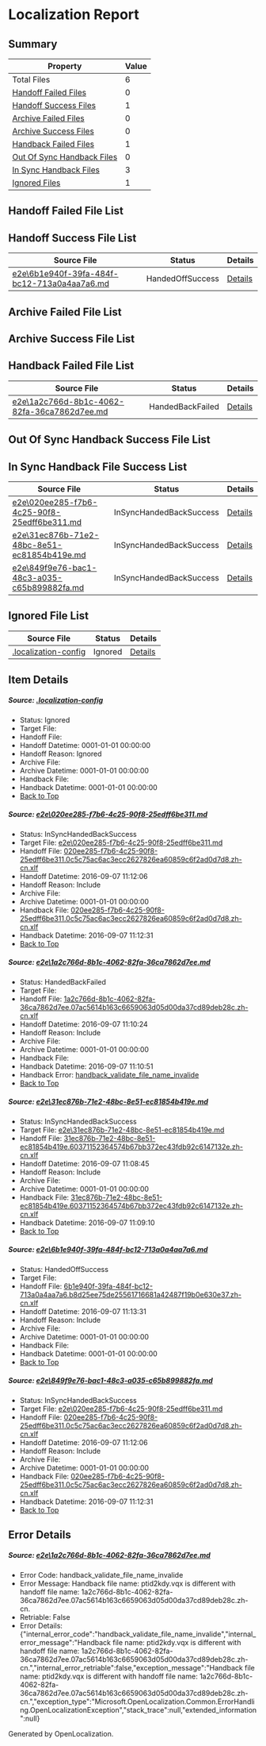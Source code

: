 # <a name='report-top'></a> Localization Report

## Summary
 Property | Value 
 -------- | ----- 
 Total Files | 6
[ Handoff Failed Files ](#handoff-failed-list)| 0
[ Handoff Success Files ](#handoff-success-list)| 1
[ Archive Failed Files ](#archive-failed-list)| 0
[ Archive Success Files ](#archive-success-list)| 0
[ Handback Failed Files ](#handback-failed-list)| 1
[ Out Of Sync Handback Files ](#outofsync-handback-success-list)| 0
[ In Sync Handback Files ](#insync-handback-success-list)| 3
[ Ignored Files ](#ignored-list)| 1

## <a name='handoff-failed-list'></a> Handoff Failed File List

## <a name='handoff-success-list'></a> Handoff Success File List
 Source File | Status | Details 
 ----------- | ------ | ------- 
 [e2e\6b1e940f-39fa-484f-bc12-713a0a4aa7a6.md](https://github.com/OpenLocalizationTestOrg/ol-test0/blob/cfe9e1bb9242cc33ee472dd85d4fe3f0b1208f2a/e2e/6b1e940f-39fa-484f-bc12-713a0a4aa7a6.md) | HandedOffSuccess | [Details](#c09037200ab2de989810139c964172c329ca5cf44)

## <a name='archive-failed-list'></a> Archive Failed File List

## <a name='archive-success-list'></a> Archive Success File List

## <a name='handback-failed-list'></a> Handback Failed File List
 Source File | Status | Details 
 ----------- | ------ | ------- 
 [e2e\1a2c766d-8b1c-4062-82fa-36ca7862d7ee.md](https://github.com/OpenLocalizationTestOrg/ol-test0/blob/c35873621dab4bc4b7417b48abe37db0736a5c50/e2e/1a2c766d-8b1c-4062-82fa-36ca7862d7ee.md) | HandedBackFailed | [Details](#d6ac4e61a9aa47bd9792f351b04d91b053783e242)

## <a name='outofsync-handback-success-list'></a> Out Of Sync Handback Success File List

## <a name='insync-handback-success-list'></a> In Sync Handback File Success List
 Source File | Status | Details 
 ----------- | ------ | ------- 
 [e2e\020ee285-f7b6-4c25-90f8-25edff6be311.md](https://github.com/OpenLocalizationTestOrg/ol-test0/blob/20e3ce8520dba2cfea851552a60de2dd4bad4a1f/e2e/020ee285-f7b6-4c25-90f8-25edff6be311.md) | InSyncHandedBackSuccess | [Details](#b33247b558236900fae9eee387c73c47829a03731)
 [e2e\31ec876b-71e2-48bc-8e51-ec81854b419e.md](https://github.com/OpenLocalizationTestOrg/ol-test0/blob/82dd868bfac6f2217ee44d3ecbe3aa6c46e6b828/e2e/31ec876b-71e2-48bc-8e51-ec81854b419e.md) | InSyncHandedBackSuccess | [Details](#c1b33913694a7a8a5613293ff2beda02dd38917b3)
 [e2e\849f9e76-bac1-48c3-a035-c65b899882fa.md](https://github.com/OpenLocalizationTestOrg/ol-test0/blob/cfe9e1bb9242cc33ee472dd85d4fe3f0b1208f2a/e2e/849f9e76-bac1-48c3-a035-c65b899882fa.md) | InSyncHandedBackSuccess | [Details](#b33247b558236900fae9eee387c73c47829a03735)

## <a name='ignored-list'></a> Ignored File List
 Source File | Status | Details 
 ----------- | ------ | ------- 
 [.localization-config](https://github.com/OpenLocalizationTestOrg/ol-test0/blob/cfe9e1bb9242cc33ee472dd85d4fe3f0b1208f2a/.localization-config) | Ignored | [Details](#3d4f252ac210baf56311d7e97dcc2db10974dbd20)

## Item Details
##### <a name='3d4f252ac210baf56311d7e97dcc2db10974dbd20'></a> Source: [.localization-config](https://github.com/OpenLocalizationTestOrg/ol-test0/blob/cfe9e1bb9242cc33ee472dd85d4fe3f0b1208f2a/.localization-config)
* Status: Ignored
* Target File: 
* Handoff File: 
* Handoff Datetime: 0001-01-01 00:00:00
* Handoff Reason: Ignored
* Archive File: 
* Archive Datetime: 0001-01-01 00:00:00
* Handback File: 
* Handback Datetime: 0001-01-01 00:00:00
* [Back to Top](#report-top)

##### <a name='b33247b558236900fae9eee387c73c47829a03731'></a> Source: [e2e\020ee285-f7b6-4c25-90f8-25edff6be311.md](https://github.com/OpenLocalizationTestOrg/ol-test0/blob/20e3ce8520dba2cfea851552a60de2dd4bad4a1f/e2e/020ee285-f7b6-4c25-90f8-25edff6be311.md)
* Status: InSyncHandedBackSuccess
* Target File: [e2e\020ee285-f7b6-4c25-90f8-25edff6be311.md](https://github.com/OpenLocalizationTestOrg/ol-test0-zhcn/blob/f8be525501e2b62e07718991d40e2d61e0937092/e2e/020ee285-f7b6-4c25-90f8-25edff6be311.md)
* Handoff File: [020ee285-f7b6-4c25-90f8-25edff6be311.0c5c75ac6ac3ecc2627826ea60859c6f2ad0d7d8.zh-cn.xlf](https://github.com/OpenLocalizationTestOrg/ol-test0-handoff/blob/8a1017bc37f37aa19baf64aaeb120bd030db2adf/ol-handoff/OpenLocalizationTestOrg/ol-test0-zhcn/ci/ht/020ee285-f7b6-4c25-90f8-25edff6be311.0c5c75ac6ac3ecc2627826ea60859c6f2ad0d7d8.zh-cn.xlf)
* Handoff Datetime: 2016-09-07 11:12:06
* Handoff Reason: Include
* Archive File: 
* Archive Datetime: 0001-01-01 00:00:00
* Handback File: [020ee285-f7b6-4c25-90f8-25edff6be311.0c5c75ac6ac3ecc2627826ea60859c6f2ad0d7d8.zh-cn.xlf](https://github.com/OpenLocalizationTestOrg/ol-test0-handback/blob/4e105a526fb3714f3c72e6632b3bbdd2f43ae987/ol-handback/OpenLocalizationTestOrg/ol-test0-zhcn/ci/ht/020ee285-f7b6-4c25-90f8-25edff6be311.0c5c75ac6ac3ecc2627826ea60859c6f2ad0d7d8.zh-cn.xlf)
* Handback Datetime: 2016-09-07 11:12:31
* [Back to Top](#report-top)

##### <a name='d6ac4e61a9aa47bd9792f351b04d91b053783e242'></a> Source: [e2e\1a2c766d-8b1c-4062-82fa-36ca7862d7ee.md](https://github.com/OpenLocalizationTestOrg/ol-test0/blob/c35873621dab4bc4b7417b48abe37db0736a5c50/e2e/1a2c766d-8b1c-4062-82fa-36ca7862d7ee.md)
* Status: HandedBackFailed
* Target File: 
* Handoff File: [1a2c766d-8b1c-4062-82fa-36ca7862d7ee.07ac5614b163c6659063d05d00da37cd89deb28c.zh-cn.xlf](https://github.com/OpenLocalizationTestOrg/ol-test0-handoff/blob/78c1f349c3689758178db497c1f1fd1ecafaf996/ol-handoff/OpenLocalizationTestOrg/ol-test0-zhcn/ci/ht/1a2c766d-8b1c-4062-82fa-36ca7862d7ee.07ac5614b163c6659063d05d00da37cd89deb28c.zh-cn.xlf)
* Handoff Datetime: 2016-09-07 11:10:24
* Handoff Reason: Include
* Archive File: 
* Archive Datetime: 0001-01-01 00:00:00
* Handback File: 
* Handback Datetime: 2016-09-07 11:10:51
* Handback Error: [handback_validate_file_name_invalide](#d6ac4e61a9aa47bd9792f351b04d91b053783e242handback_validate_file_name_invalide)
* [Back to Top](#report-top)

##### <a name='c1b33913694a7a8a5613293ff2beda02dd38917b3'></a> Source: [e2e\31ec876b-71e2-48bc-8e51-ec81854b419e.md](https://github.com/OpenLocalizationTestOrg/ol-test0/blob/82dd868bfac6f2217ee44d3ecbe3aa6c46e6b828/e2e/31ec876b-71e2-48bc-8e51-ec81854b419e.md)
* Status: InSyncHandedBackSuccess
* Target File: [e2e\31ec876b-71e2-48bc-8e51-ec81854b419e.md](https://github.com/OpenLocalizationTestOrg/ol-test0-zhcn/blob/0f7b0c176cd630195ff8d0658080715575c275a8/e2e/31ec876b-71e2-48bc-8e51-ec81854b419e.md)
* Handoff File: [31ec876b-71e2-48bc-8e51-ec81854b419e.60371152364574b67bb372ec43fdb92c6147132e.zh-cn.xlf](https://github.com/OpenLocalizationTestOrg/ol-test0-handoff/blob/924f9663715f5ad5879e32cedfdf81dd0db79a8b/ol-handoff/OpenLocalizationTestOrg/ol-test0-zhcn/ci/ht/31ec876b-71e2-48bc-8e51-ec81854b419e.60371152364574b67bb372ec43fdb92c6147132e.zh-cn.xlf)
* Handoff Datetime: 2016-09-07 11:08:45
* Handoff Reason: Include
* Archive File: 
* Archive Datetime: 0001-01-01 00:00:00
* Handback File: [31ec876b-71e2-48bc-8e51-ec81854b419e.60371152364574b67bb372ec43fdb92c6147132e.zh-cn.xlf](https://github.com/OpenLocalizationTestOrg/ol-test0-handback/blob/9a16614a37d9c60aade59e38559d4606dc8f779f/ol-handback/OpenLocalizationTestOrg/ol-test0-zhcn/ci/ht/31ec876b-71e2-48bc-8e51-ec81854b419e.60371152364574b67bb372ec43fdb92c6147132e.zh-cn.xlf)
* Handback Datetime: 2016-09-07 11:09:10
* [Back to Top](#report-top)

##### <a name='c09037200ab2de989810139c964172c329ca5cf44'></a> Source: [e2e\6b1e940f-39fa-484f-bc12-713a0a4aa7a6.md](https://github.com/OpenLocalizationTestOrg/ol-test0/blob/cfe9e1bb9242cc33ee472dd85d4fe3f0b1208f2a/e2e/6b1e940f-39fa-484f-bc12-713a0a4aa7a6.md)
* Status: HandedOffSuccess
* Target File: 
* Handoff File: [6b1e940f-39fa-484f-bc12-713a0a4aa7a6.b8d25ee75de25561716681a42487f19b0e630e37.zh-cn.xlf](https://github.com/OpenLocalizationTestOrg/ol-test0-handoff/blob/07556b92e211035b1223538ada07baa7d189bb87/ol-handoff/OpenLocalizationTestOrg/ol-test0-zhcn/ci/ht/6b1e940f-39fa-484f-bc12-713a0a4aa7a6.b8d25ee75de25561716681a42487f19b0e630e37.zh-cn.xlf)
* Handoff Datetime: 2016-09-07 11:13:31
* Handoff Reason: Include
* Archive File: 
* Archive Datetime: 0001-01-01 00:00:00
* Handback File: 
* Handback Datetime: 0001-01-01 00:00:00
* [Back to Top](#report-top)

##### <a name='b33247b558236900fae9eee387c73c47829a03735'></a> Source: [e2e\849f9e76-bac1-48c3-a035-c65b899882fa.md](https://github.com/OpenLocalizationTestOrg/ol-test0/blob/cfe9e1bb9242cc33ee472dd85d4fe3f0b1208f2a/e2e/849f9e76-bac1-48c3-a035-c65b899882fa.md)
* Status: InSyncHandedBackSuccess
* Target File: [e2e\020ee285-f7b6-4c25-90f8-25edff6be311.md](https://github.com/OpenLocalizationTestOrg/ol-test0-zhcn/blob/f8be525501e2b62e07718991d40e2d61e0937092/e2e/020ee285-f7b6-4c25-90f8-25edff6be311.md)
* Handoff File: [020ee285-f7b6-4c25-90f8-25edff6be311.0c5c75ac6ac3ecc2627826ea60859c6f2ad0d7d8.zh-cn.xlf](https://github.com/OpenLocalizationTestOrg/ol-test0-handoff/blob/8a1017bc37f37aa19baf64aaeb120bd030db2adf/ol-handoff/OpenLocalizationTestOrg/ol-test0-zhcn/ci/ht/020ee285-f7b6-4c25-90f8-25edff6be311.0c5c75ac6ac3ecc2627826ea60859c6f2ad0d7d8.zh-cn.xlf)
* Handoff Datetime: 2016-09-07 11:12:06
* Handoff Reason: Include
* Archive File: 
* Archive Datetime: 0001-01-01 00:00:00
* Handback File: [020ee285-f7b6-4c25-90f8-25edff6be311.0c5c75ac6ac3ecc2627826ea60859c6f2ad0d7d8.zh-cn.xlf](https://github.com/OpenLocalizationTestOrg/ol-test0-handback/blob/4e105a526fb3714f3c72e6632b3bbdd2f43ae987/ol-handback/OpenLocalizationTestOrg/ol-test0-zhcn/ci/ht/020ee285-f7b6-4c25-90f8-25edff6be311.0c5c75ac6ac3ecc2627826ea60859c6f2ad0d7d8.zh-cn.xlf)
* Handback Datetime: 2016-09-07 11:12:31
* [Back to Top](#report-top)


## Error Details
##### <a name='d6ac4e61a9aa47bd9792f351b04d91b053783e242handback_validate_file_name_invalide'></a> Source: [e2e\1a2c766d-8b1c-4062-82fa-36ca7862d7ee.md](#d6ac4e61a9aa47bd9792f351b04d91b053783e242)
* Error Code: handback_validate_file_name_invalide
* Error Message: Handback file name: ptid2kdy.vqx is different with handoff file name: 1a2c766d-8b1c-4062-82fa-36ca7862d7ee.07ac5614b163c6659063d05d00da37cd89deb28c.zh-cn.
* Retriable: False
* Error Details: {"internal_error_code":"handback_validate_file_name_invalide","internal_error_message":"Handback file name: ptid2kdy.vqx is different with handoff file name: 1a2c766d-8b1c-4062-82fa-36ca7862d7ee.07ac5614b163c6659063d05d00da37cd89deb28c.zh-cn.","internal_error_retriable":false,"exception_message":"Handback file name: ptid2kdy.vqx is different with handoff file name: 1a2c766d-8b1c-4062-82fa-36ca7862d7ee.07ac5614b163c6659063d05d00da37cd89deb28c.zh-cn.","exception_type":"Microsoft.OpenLocalization.Common.ErrorHandling.OpenLocalizationException","stack_trace":null,"extended_information":null}


Generated by OpenLocalization.
